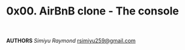 # 0x00. AirBnB clone - The console<BR><br>

<b>AUTHORS</b>
<i>Simiyu Raymond</i> <rsimiyu259@gmail.com><br>

